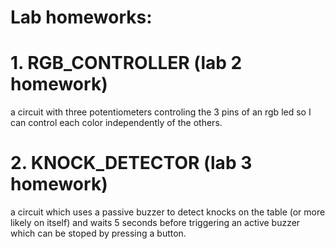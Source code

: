 # Lab homeworks:
# 1. RGB_CONTROLLER (lab 2 homework) 
  a circuit with three potentiometers controling the 3 pins of an rgb led so I can control each color     independently of the others.
# 2. KNOCK_DETECTOR (lab 3 homework) 
  a circuit which uses a passive buzzer to detect knocks on the table (or more likely on itself) and       waits 5 seconds before triggering an active buzzer which can be stoped by pressing a button.
